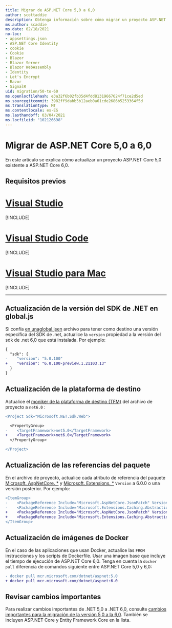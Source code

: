 ```yaml
---
title: Migrar de ASP.NET Core 5,0 a 6,0
author: scottaddie
description: Obtenga información sobre cómo migrar un proyecto ASP.NET Core 5,0 a ASP.NET Core 6,0.
ms.author: scaddie
ms.date: 02/18/2021
no-loc:
- appsettings.json
- ASP.NET Core Identity
- cookie
- Cookie
- Blazor
- Blazor Server
- Blazor WebAssembly
- Identity
- Let's Encrypt
- Razor
- SignalR
uid: migration/50-to-60
ms.openlocfilehash: e3a32f6b02fb35d4fdd81319667624f71ce2d5ed
ms.sourcegitcommit: 3982ff9dabb5b12aeb0a61cde2686b5253364f5d
ms.translationtype: MT
ms.contentlocale: es-ES
ms.lasthandoff: 03/04/2021
ms.locfileid: "102126698"
---
```

# <a name="migrate-from-aspnet-core-50-to-60"></a>Migrar de ASP.NET Core 5,0 a 6,0

En este artículo se explica cómo actualizar un proyecto ASP.NET Core 5,0 existente a ASP.NET Core 6,0.

## <a name="prerequisites"></a>Requisitos previos

# <a name="visual-studio"></a>[Visual Studio](#tab/visual-studio)

[!INCLUDE[](~/includes/net-prereqs-vs-6.0.md)]

# <a name="visual-studio-code"></a>[Visual Studio Code](#tab/visual-studio-code)

[!INCLUDE[](~/includes/net-prereqs-vsc-6.0.md)]

# <a name="visual-studio-for-mac"></a>[Visual Studio para Mac](#tab/visual-studio-mac)

[!INCLUDE[](~/includes/net-prereqs-mac-6.0.md)]

---

## <a name="update-net-sdk-version-in-globaljson"></a>Actualización de la versión del SDK de .NET en global.js

Si confía [ en unaglobal.jsen](/dotnet/core/tools/global-json) archivo para tener como destino una versión específica del SDK de .net, actualice la `version` propiedad a la versión del sdk de .net 6,0 que está instalada. Por ejemplo:

```diff
{
  "sdk": {
-    "version": "5.0.100"
+    "version": "6.0.100-preview.1.21103.13"
  }
}
```

## <a name="update-the-target-framework"></a>Actualización de la plataforma de destino

Actualice el [moniker de la plataforma de destino (TFM)](/dotnet/standard/frameworks) del archivo de proyecto a `net6.0` :

```diff
<Project Sdk="Microsoft.NET.Sdk.Web">

  <PropertyGroup>
-    <TargetFramework>net5.0</TargetFramework>
+    <TargetFramework>net6.0</TargetFramework>
  </PropertyGroup>

</Project>
```

## <a name="update-package-references"></a>Actualización de las referencias del paquete

En el archivo de proyecto, actualice cada atributo de referencia del paquete [Microsoft. AspNetCore. *](https://www.nuget.org/packages?q=Microsoft.AspNetCore.*) y [Microsoft. Extensions. *](https://www.nuget.org/packages?q=Microsoft.Extensions.*) `Version` a 6.0.0 o una versión posterior. Por ejemplo:

```diff
<ItemGroup>
-    <PackageReference Include="Microsoft.AspNetCore.JsonPatch" Version="5.0.3" />
-    <PackageReference Include="Microsoft.Extensions.Caching.Abstractions" Version="5.0.0" />
+    <PackageReference Include="Microsoft.AspNetCore.JsonPatch" Version="6.0.0-preview.1.*" />
+    <PackageReference Include="Microsoft.Extensions.Caching.Abstractions" Version="6.0.0-preview.1.*" />
</ItemGroup>
```

## <a name="update-docker-images"></a>Actualización de imágenes de Docker

En el caso de las aplicaciones que usan  Docker, actualice las `FROM` instrucciones y los scripts de Dockerfile. Usar una imagen base que incluye el tiempo de ejecución de ASP.NET Core 6,0. Tenga en cuenta la `docker pull` diferencia de comandos siguiente entre ASP.NET Core 5,0 y 6,0:

```diff
- docker pull mcr.microsoft.com/dotnet/aspnet:5.0
+ docker pull mcr.microsoft.com/dotnet/aspnet:6.0
```

## <a name="review-breaking-changes"></a>Revisar cambios importantes

Para realizar cambios importantes de .NET 5,0 a .NET 6,0, consulte [cambios importantes para la migración de la versión 5,0 a la 6,0](/dotnet/core/compatibility/6.0). También se incluyen ASP.NET Core y Entity Framework Core en la lista.
